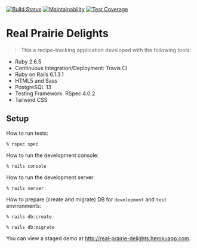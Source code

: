[![Build Status](https://travis-ci.com/tflem/real-prairie-delights.svg?branch=master)](https://travis-ci.com/tflem/real-prairie-delights)
[![Maintainability](https://api.codeclimate.com/v1/badges/91a7615a167c2005dd4b/maintainability)](https://codeclimate.com/github/tflem/real-prairie-delights/maintainability)
[![Test Coverage](https://api.codeclimate.com/v1/badges/91a7615a167c2005dd4b/test_coverage)](https://codeclimate.com/github/tflem/real-prairie-delights/test_coverage)

# Real Prairie Delights

> This a recipe-tracking application developed with the following tools:

* Ruby 2.6.5
* Continuous Integration/Deployment: Travis CI
* Ruby on Rails 6.1.3.1
* HTML5 and Sass
* PostgreSQL 13
* Testing Framework: RSpec 4.0.2
* Tailwind CSS

## Setup

How to run tests:

```
% rspec spec
```

How to run the development console:

```
% rails console
```

How to run the development server:

```
% rails server
```

How to prepare (create and migrate) DB for `development` and `test` environments:

```
% rails db:create

% rails db:migrate
```

You can view a staged demo at http://real-prairie-delights.herokuapp.com.